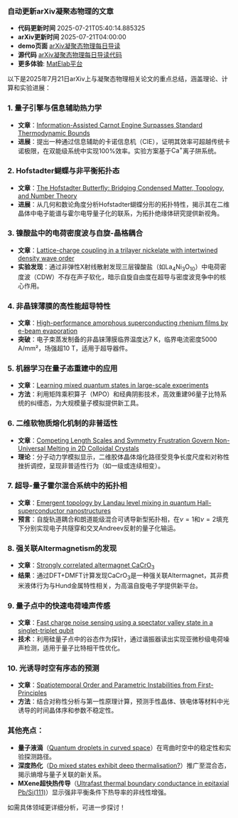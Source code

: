 ### 自动更新arXiv凝聚态物理的文章
  - **代码更新时间** 2025-07-21T05:40:14.885325
  - **arXiv更新时间** 2025-07-21T04:00:00
  - **demo页面** [arXiv凝聚态物理每日导读](https://iopwsy.github.io/arXiv_cond-mat/)
  - **源代码** [arXiv凝聚态物理每日导读代码](https://github.com/iopwsy/arXiv_cond-mat/)
  - **更多体验**: [MatElab平台](https://in.iphy.ac.cn/eln/#/recday)

以下是2025年7月21日arXiv上与凝聚态物理相关论文的重点总结，涵盖理论、计算和实验进展：

### 1. **量子引擎与信息辅助热力学**  
- **文章**：[Information-Assisted Carnot Engine Surpasses Standard Thermodynamic Bounds](https://arxiv.org/abs/2507.13412)  
- **进展**：提出一种通过信息辅助的卡诺信息机（CIE），证明其效率可超越传统卡诺极限，在双能级系统中实现100%效率。实验方案基于$\mathrm{Ca}^+$离子阱系统。

### 2. **Hofstadter蝴蝶与非平衡拓扑态**  
- **文章**：[The Hofstadter Butterfly: Bridging Condensed Matter, Topology, and Number Theory](https://arxiv.org/abs/2507.13418)  
- **进展**：从几何和数论角度分析Hofstadter蝴蝶分形的拓扑特性，揭示其在二维晶体中电子能谱与霍尔电导量子化的联系，为拓扑绝缘体研究提供新视角。

### 3. **镍酸盐中的电荷密度波与自旋-晶格耦合**  
- **文章**：[Lattice-charge coupling in a trilayer nickelate with intertwined density wave order](https://arxiv.org/abs/2507.13513)  
- **实验发现**：通过非弹性X射线散射发现三层镍酸盐（如$\mathrm{La}_4\mathrm{Ni}_3\mathrm{O}_{10}$）中电荷密度波（CDW）不存在声子软化，暗示自旋自由度在超导与密度波竞争中的核心作用。

### 4. **非晶铼薄膜的高性能超导特性**  
- **文章**：[High-performance amorphous superconducting rhenium films by e-beam evaporation](https://arxiv.org/abs/2507.13536)  
- **突破**：电子束蒸发制备的非晶铼薄膜临界温度达7 K，临界电流密度5000 A/mm²，场强超10 T，适用于超导器件。

### 5. **机器学习在量子态重建中的应用**  
- **文章**：[Learning mixed quantum states in large-scale experiments](https://arxiv.org/abs/2507.12550)  
- **方法**：利用矩阵乘积算子（MPO）和经典阴影技术，高效重建96量子比特系统的纠缠态，为大规模量子模拟提供新工具。

### 6. **二维软物质熔化机制的非普适性**  
- **文章**：[Competing Length Scales and Symmetry Frustration Govern Non-Universal Melting in 2D Colloidal Crystals](https://arxiv.org/abs/2507.13573)  
- **理论**：分子动力学模拟显示，二维胶体晶体熔化路径受竞争长度尺度和对称性挫折调控，呈现非普适性行为（如一级或连续相变）。

### 7. **超导-量子霍尔混合系统中的拓扑相**  
- **文章**：[Emergent topology by Landau level mixing in quantum Hall-superconductor nanostructures](https://arxiv.org/abs/2507.14074)  
- **预言**：自旋轨道耦合和朗道能级混合可诱导新型拓扑相，在$\nu=1$和$\nu=2$填充下分别实现电子共隧穿和交叉Andreev反射的量子化输运。

### 8. **强关联Altermagnetism的发现**  
- **文章**：[Strongly correlated altermagnet CaCrO$_3$](https://arxiv.org/abs/2507.14081)  
- **结果**：通过DFT+DMFT计算发现$\mathrm{CaCrO}_3$是一种强关联Altermagnet，其非费米液体行为与Hund金属特性相关，为高温自旋电子学提供新平台。

### 9. **量子点中的快速电荷噪声传感**  
- **文章**：[Fast charge noise sensing using a spectator valley state in a singlet-triplet qubit](https://arxiv.org/abs/2507.14108)  
- **技术**：利用硅量子点中的谷态作为探针，通过谐振器读出实现亚微秒级电荷噪声检测，适用于量子比特相干性优化。

### 10. **光诱导时空有序态的预测**  
- **文章**：[Spatiotemporal Order and Parametric Instabilities from First-Principles](https://arxiv.org/abs/2507.14110)  
- **方法**：结合对称性分析与第一性原理计算，预测手性晶体、铁电体等材料中光诱导的时间晶体序和参数不稳定性。

### 其他亮点：
- **量子液滴**（[Quantum droplets in curved space](https://arxiv.org/abs/2507.13682)）在弯曲时空中的稳定性和实验探测路径。  
- **深度热化**（[Do mixed states exhibit deep thermalisation?](https://arxiv.org/abs/2507.14135)）推广至混合态，揭示熵增与量子关联的新关系。  
- **MXene超快热传导**（[Ultrafast thermal boundary conductance in epitaxial Pb/Si(111)](https://arxiv.org/abs/2507.13109)）显示强非平衡条件下热导率的非线性增强。

如需具体领域更详细分析，可进一步探讨！
